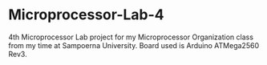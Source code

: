 # Microprocessor-Lab-4
4th Microprocessor Lab project for my Microprocessor Organization class from my time at Sampoerna University. Board used is Arduino ATMega2560 Rev3.

